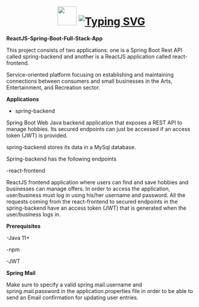 <h1 align="center"> <img src="https://github.com/TheDudeThatCode/TheDudeThatCode/blob/master/Assets/Hi.gif" width="50">
<a href="https://git.io/typing-svg"><img src="https://readme-typing-svg.demolab.com?font=Fira+Code&size=35&pause=1000&center=true&vCenter=true&width=435&lines=+Hello,+I'm+Aniket+Gadage" alt="Typing SVG" /></a>  
</h1>
<b>ReactJS-Spring-Boot-Full-Stack-App</b>

This project consists of two applications: one is a Spring Boot Rest API called spring-backend and another is a ReactJS application called react-frontend.

Service-oriented platform focusing on establishing and maintaining connections between consumers and small businesses in the Arts, Entertainment, and Recreation sector.

<b>Applications</b>


- spring-backend

Spring Boot Web Java backend application that exposes a REST API to manage hobbies. Its secured endpoints can just be accessed if an access token (JWT) is provided.

spring-backend stores its data in a MySql database.

Spring-backend has the following endpoints

-react-frontend

ReactJS frontend application where users can find and save hobbies and businesses can manage offers. In order to access the application, user/business must log in using his/her username and password. All the requests coming from the react-frontend to secured endpoints in the spring-backend have an access token (JWT) that is generated when the user/business logs in.

<b>Prerequisites</b>

-Java 11+

-npm

-JWT

<b>Spring Mail</b>

Make sure to specify a valid spring.mail.username and spring.mail.password in the application.properties file in order to be able to send an Email confirmation for updating user entries.
